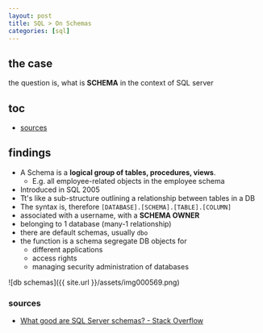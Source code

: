 ```yaml
---
layout: post
title: SQL > On Schemas
categories: [sql]
---
```

## the case	
the question is, what is **SCHEMA** in the context of SQL server

## toc
<!-- TOC -->

- [sources](#sources)

<!-- /TOC -->

## findings
* A Schema is a  **logical group of tables, procedures, views**. 
    * E.g. all employee-related objects in the employee schema
* Introduced in SQL 2005
* Tt's like a sub-structure outlining a relationship between tables in a DB
* The syntax is, therefore `[DATABASE].[SCHEMA].[TABLE].[COLUMN]`
* associated with a username, with a **SCHEMA OWNER**
* belonging to 1 database (many-1 relationship)
* there are default schemas, usually `dbo`
* the function is a schema segregate DB objects for 
    * different applications
    * access rights
    * managing security administration of databases

![db schemas]({{ site.url }}/assets/img000569.png)

### sources
* [What good are SQL Server schemas? - Stack Overflow](https://stackoverflow.com/questions/529142/what-good-are-sql-server-schemas)
